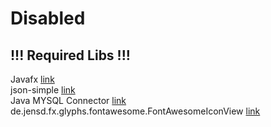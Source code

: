 # Disabled

## !!! Required Libs !!! <br>
Javafx [link](https://gluonhq.com/products/javafx/) <br>
json-simple [link](http://www.java2s.com/Code/Jar/j/Downloadjsonsimple11jar.htm) <br>
Java MYSQL Connector [link](https://dev.mysql.com/downloads/connector/j/?os=26) <br>
de.jensd.fx.glyphs.fontawesome.FontAwesomeIconView [link](https://jar-download.com/artifacts/de.jensd/fontawesomefx/8.5/source-code)
